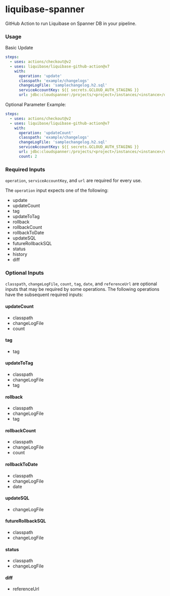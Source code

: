 # liquibase-spanner

GitHub Action to run Liquibase on Spanner DB in your pipeline.

### Usage

Basic Update

```yaml
steps:
  - uses: actions/checkout@v2
  - uses: liquibase/liquibase-github-action@v7
    with:
      operation: 'update'
      classpath: 'example/changelogs'
      changeLogFile: 'samplechangelog.h2.sql'
      serviceAccountKey: ${{ secrets.GCLOUD_AUTH_STAGING }}
      url: jdbc:cloudspanner:/projects/<project>/instances/<instance>/databases/<database>
```

Optional Parameter Example:

```yaml
steps:
  - uses: actions/checkout@v2
  - uses: liquibase/liquibase-github-action@v7
    with:
      operation: 'updateCount'
      classpath: 'example/changelogs'
      changeLogFile: 'samplechangelog.h2.sql'
      serviceAccountKey: ${{ secrets.GCLOUD_AUTH_STAGING }}
      url: jdbc:cloudspanner:/projects/<project>/instances/<instance>/databases/<database>
      count: 2
```

### Required Inputs

`operation`, `serviceAccountKey`, and `url` are required for every use.

The `operation` input expects one of the following:

- update
- updateCount
- tag
- updateToTag
- rollback
- rollbackCount
- rollbackToDate
- updateSQL
- futureRollbackSQL
- status
- history
- diff

### Optional Inputs

`classpath`, `changeLogFile`, `count`, `tag`, `date`, and `referenceUrl` are optional inputs that may be required by
some operations. The following operations have the subsequent required inputs:

#### updateCount

- classpath
- changeLogFile
- count

#### tag

- tag

#### updateToTag

- classpath
- changeLogFile
- tag

#### rollback

- classpath
- changeLogFile
- tag

#### rollbackCount

- classpath
- changeLogFile
- count

#### rollbackToDate

- classpath
- changeLogFile
- date

#### updateSQL

- changeLogFile

#### futureRollbackSQL

- classpath
- changeLogFile

#### status

- classpath
- changeLogFile

#### diff

- referenceUrl
